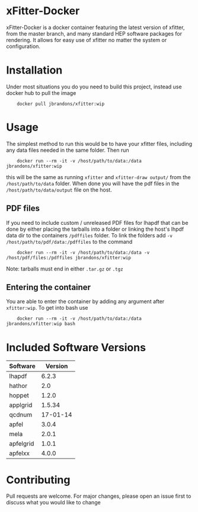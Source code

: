 
# xFitter-Docker
xFitter-Docker is a docker container featuring the latest version of xfitter, from the master branch, and many standard HEP software packages for rendering.
It allows for easy use of xfitter no matter the system or configuration.


# Installation
Under most situations you do you need to build this project, instead use docker hub to pull the image
```
    docker pull jbrandons/xfitter:wip
```

# Usage
The simplest method to run this would be to have your xfitter files, including any data files needed in the same folder. Then run
```
    docker run --rm -it -v /host/path/to/data:/data jbrandons/xfitter:wip
```
this will be the same as running `xfitter` and `xfitter-draw output/` from the `/host/path/to/data` folder. When done you will have the pdf files in the `/host/path/to/data/output` file on the host.

## PDF files
If you need to include custom / unreleased PDF files for lhapdf that can be done by either placing the tarballs into a folder or linking the host's lhpdf data dir to the containers `/pdffiles` folder. To link the folders add `-v /host/path/to/pdf/data:/pdffiles` to the command
```
    docker run --rm -it -v /host/path/to/data:/data -v /host/pdf/files:/pdffiles jbrandons/xfitter:wip
```
Note: tarballs must end in either `.tar.gz` or `.tgz`

## Entering the container
You are able to enter the container by adding any argument after `xfitter:wip`. To get into bash use
```
    docker run --rm -it -v /host/path/to/data:/data jbrandons/xfitter:wip bash
```

# Included Software Versions
|Software|Version|
|--------|-------|
|lhapdf|6.2.3|
|hathor|2.0|
|hoppet|1.2.0|
|applgrid|1.5.34|
|qcdnum|17-01-14|
|apfel|3.0.4|
|mela|2.0.1|
|apfelgrid|1.0.1|
|apfelxx|4.0.0|

# Contributing
Pull requests are welcome. For major changes, please open an issue first to discuss what you would like to change